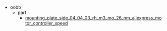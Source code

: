 * oobb
  * part
    * [mounting_plate_side_04_04_03_rh_m3_mo_26_nm_aliexpress_motor_controller_speed](oobb/part/mounting_plate_side_04_04_03_rh_m3_mo_26_nm_aliexpress_motor_controller_speed)
